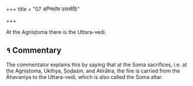 +++
title = "07 अग्निष्टोम उत्तरवेदिः"

+++

At the Agniṣṭoma there is the Uttara-vedi.

## १ Commentary

The commentator explains this by saying that at the Soma sacrifices, i.e. at the Agniṣṭoma, Ukthya, Ṣoḍaśin, and Atirātra, the fire is carried from the Āhavanīya to the Uttara-vedi, which is also called the Soma altar.
